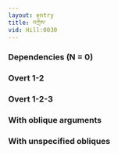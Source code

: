 ```yaml
---
layout: entry
title: བཀྲེས་
vid: Hill:0030
---
```

### Dependencies (N = 0)


### Overt 1-2


### Overt 1-2-3


### With oblique arguments


### With unspecified obliques
